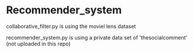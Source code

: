 # Recommender_system
collaborative_filter.py is using the moviel lens dataset

recommender_system.py is using a private data set of 'thesocialcomment' (not uploaded in this repo)
